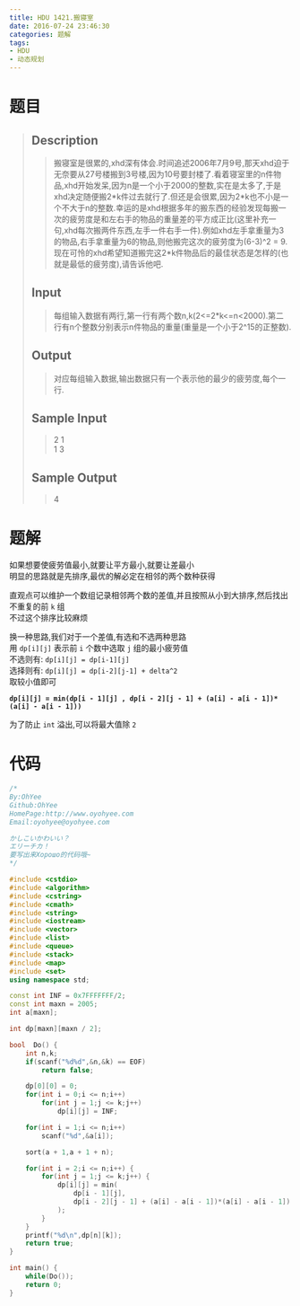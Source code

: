 ```yaml
---
title: HDU 1421.搬寝室
date: 2016-07-24 23:46:30
categories: 题解
tags: 
- HDU
- 动态规划
---
```

# 题目
>>   
> 
> ## Description  
>> 搬寝室是很累的,xhd深有体会.时间追述2006年7月9号,那天xhd迫于无奈要从27号楼搬到3号楼,因为10号要封楼了.看着寝室里的n件物品,xhd开始发呆,因为n是一个小于2000的整数,实在是太多了,于是xhd决定随便搬2\*k件过去就行了.但还是会很累,因为2\*k也不小是一个不大于n的整数.幸运的是xhd根据多年的搬东西的经验发现每搬一次的疲劳度是和左右手的物品的重量差的平方成正比(这里补充一句,xhd每次搬两件东西,左手一件右手一件).例如xhd左手拿重量为3的物品,右手拿重量为6的物品,则他搬完这次的疲劳度为(6-3)^2 = 9.现在可怜的xhd希望知道搬完这2*k件物品后的最佳状态是怎样的(也就是最低的疲劳度),请告诉他吧.   
>>   
>> <!--more-->  
> 
> ## Input  
>> 每组输入数据有两行,第一行有两个数n,k(2<=2*k<=n<2000).第二行有n个整数分别表示n件物品的重量(重量是一个小于2^15的正整数).   
> 
> ## Output  
>> 对应每组输入数据,输出数据只有一个表示他的最少的疲劳度,每个一行.   
>>     
> 
> ## Sample Input  
>> 2 1  
>> 1 3   
>>   
> 
> ## Sample Output  
>> 4   
>>   

# 题解

如果想要使疲劳值最小,就要让平方最小,就要让差最小  
明显的思路就是先排序,最优的解必定在相邻的两个数种获得  

直观点可以维护一个数组记录相邻两个数的差值,并且按照从小到大排序,然后找出不重复的前 `k` 组  
不过这个排序比较麻烦  

换一种思路,我们对于一个差值,有选和不选两种思路  
用 `dp[i][j]` 表示前 `i` 个数中选取 `j` 组的最小疲劳值  
不选则有: `dp[i][j] = dp[i-1][j]`  
选择则有: `dp[i][j] = dp[i-2][j-1] + delta^2`    
取较小值即可  

**`dp[i][j] = min(dp[i - 1][j] , dp[i - 2][j - 1] + (a[i] - a[i - 1])*(a[i] - a[i - 1]))`**

为了防止 `int` 溢出,可以将最大值除 `2`  

# 代码
```cpp 搬寝室 https://github.com/OhYee/ACM.github.io/blob/master\HDU\1421.搬寝室.cpp 代码备份
/*
By:OhYee
Github:OhYee
HomePage:http://www.oyohyee.com
Email:oyohyee@oyohyee.com

かしこいかわいい？
エリーチカ！
要写出来Хорошо的代码哦~
*/

#include <cstdio>
#include <algorithm>
#include <cstring>
#include <cmath>
#include <string>
#include <iostream>
#include <vector>
#include <list>
#include <queue>
#include <stack>
#include <map>
#include <set>
using namespace std;

const int INF = 0x7FFFFFFF/2;
const int maxn = 2005;
int a[maxn];

int dp[maxn][maxn / 2];

bool  Do() {
	int n,k;
	if(scanf("%d%d",&n,&k) == EOF)
		return false;

	dp[0][0] = 0;
	for(int i = 0;i <= n;i++)
		for(int j = 1;j <= k;j++)
			dp[i][j] = INF;

	for(int i = 1;i <= n;i++)
		scanf("%d",&a[i]);

	sort(a + 1,a + 1 + n);

	for(int i = 2;i <= n;i++) {
		for(int j = 1;j <= k;j++) {
			dp[i][j] = min(
				dp[i - 1][j],
				dp[i - 2][j - 1] + (a[i] - a[i - 1])*(a[i] - a[i - 1])
			);
		}
	}
	printf("%d\n",dp[n][k]);
	return true;
}

int main() {
	while(Do());
	return 0;
}
```